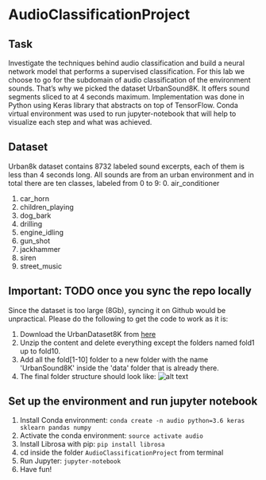 # AudioClassificationProject

## Task
Investigate the techniques behind audio classification and build a neural network model that performs a supervised classification. 
For this lab we choose to go for the subdomain of audio classification of the environment sounds. That’s why we picked the dataset UrbanSound8K. It offers sound segments sliced to at 4 seconds maximum.
Implementation was done in Python using Keras library that abstracts on top of TensorFlow. Conda virtual environment was used to run jupyter-notebook that will help to visualize each step and what was achieved.


## Dataset
Urban8k dataset contains 8732 labeled sound excerpts, each of them is less than 4 seconds long. All sounds are from an urban environment and in total there are ten classes, labeled from 0 to 9:
0. air_conditioner  
1. car_horn  
2. children_playing  
3. dog_bark  
4. drilling  
5. engine_idling
6. gun_shot
7. jackhammer
8. siren
9. street_music

## Important: TODO once you sync the repo locally
Since the dataset is too large (8Gb), syncing it on Github would be unpractical. Please do the following to get the code to work as it is:
1. Download the UrbanDataset8K from [here](https://urbansounddataset.weebly.com/download-urbansound8k.html)
2. Unzip the content and delete everything except the folders named fold1 up to fold10.
3. Add all the fold[1-10] folder to a new folder with the name 'UrbanSound8K' inside the 'data' folder that is already there.
4. The final folder structure should look like:
![alt text](https://i.imgur.com/UrT6glx.png)

## Set up the environment and run jupyter notebook
1. Install Conda environment: ```conda create -n audio python=3.6 keras sklearn pandas numpy```
2. Activate the conda environment: ```source activate audio```
3. Install Librosa with pip: ```pip install librosa```
4. cd inside the folder ```AudioClassificationProject``` from terminal
5. Run Jupyter: ```jupyter-notebook```
6. Have fun!
